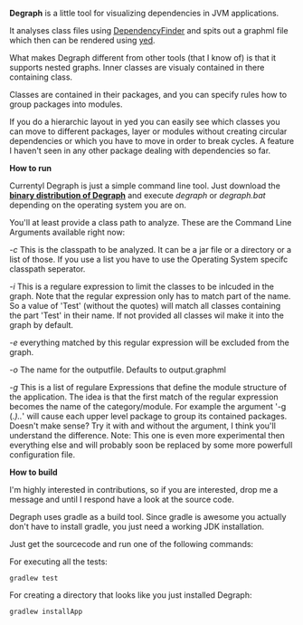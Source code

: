 **Degraph** is a little tool for visualizing dependencies in JVM applications.

It analyses class files using [DependencyFinder](http://depfind.sourceforge.net/) and spits out a graphml file which then can be rendered using [yed](http://www.yworks.com/en/products_yed_about.html).

What makes Degraph different from other tools (that I know of) is that it 
supports nested graphs. Inner classes are visualy contained in there containing class. 

Classes are contained in their packages, and you can specify rules how to group packages into modules. 

If you do a hierarchic layout in yed you can easily see which classes you can move 
to different packages, layer or modules without creating circular dependencies or 
which you have to move in order to break cycles. 
A feature I haven't seen in any other package dealing with dependencies so far.


**How to run**

Currentyl Degraph is just a simple command line tool. Just download the **[binary distribution of Degraph](http://blog.schauderhaft.de/wp-content/uploads/2012/12/degraph-0.0.1.zip)**
and execute *degraph* or *degraph.bat* depending on the operating system you are on.

You'll at least provide a class path to analyze. These are the Command Line Arguments available right now:

*-c* <directoryOrFileNameList> This is the classpath to be analyzed. It can be a jar file or a directory or a list of those. If you use a list you have to use the Operating System specifc classpath seperator.

*-i* <regexp> This is a regulare expression to limit the classes to be inlcuded in the graph. Note that the regular expression only has to match part of the name. So a value of 'Test' (without the quotes) will match all classes containing the part 'Test' in their name. If not provided all classes wil make it into the graph by default.

*-e* <regexp> everything matched by this regular expression will be excluded from the graph.

*-o* <filename> The name for the outputfile. Defaults to output.graphml

*-g* <list of groups> This is a list of regulare Expressions that define the module structure of the application. The idea is that the first match of the regular expression becomes the name of the category/module. For example the argument '-g (.*)\..*' will cause each upper level package to group its contained packages. Doesn't make sense? Try it with and without the argument, I think you'll understand the difference. Note: This one is even more experimental then everything else and will probably soon be replaced by some more powerfull configuration file.

**How to build**

I'm highly interested in contributions, so if you are interested, drop me a message and until I respond have a look at the source code.

Degraph uses gradle as a build tool. Since gradle is awesome you actually don't have to install gradle, you just need a working JDK installation.

Just get the sourcecode and run one of the following commands:

For executing all the tests:

    gradlew test 

For creating a directory that looks like you just installed Degraph:

    gradlew installApp
